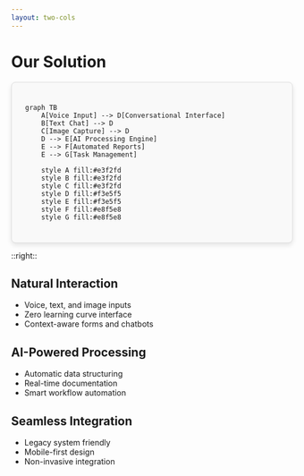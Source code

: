 ```yaml
---
layout: two-cols
---
```


# Our Solution

<style scoped>
/* We are now applying the nicer visual styles to this container.
  Crucially, there is NO fixed height, so it will grow to fit the diagram.
*/
.mermaid-container {
  padding: 1.5rem;
  border: 1px solid #ddd;
  border-radius: 8px;
  background-color: #f9f9f9;
  box-shadow: 0 4px 8px rgba(0,0,0,0.1);
}
</style>

<div class="mermaid-container justify-center">

```mermaid {scale: 0.7}
graph TB
    A[Voice Input] --> D[Conversational Interface]
    B[Text Chat] --> D
    C[Image Capture] --> D
    D --> E[AI Processing Engine]
    E --> F[Automated Reports]
    E --> G[Task Management]

    style A fill:#e3f2fd
    style B fill:#e3f2fd
    style C fill:#e3f2fd
    style D fill:#f3e5f5
    style E fill:#f3e5f5
    style F fill:#e8f5e8
    style G fill:#e8f5e8
```

</div>

::right::

<div class="space-y-6" v-click>

## Natural Interaction
- Voice, text, and image inputs
- Zero learning curve interface
- Context-aware forms and chatbots

</div>

<div class="space-y-6" v-click>

## AI-Powered Processing
- Automatic data structuring
- Real-time documentation
- Smart workflow automation

</div>

<div class="space-y-6" v-click>

## Seamless Integration
- Legacy system friendly
- Mobile-first design
- Non-invasive integration

</div>


